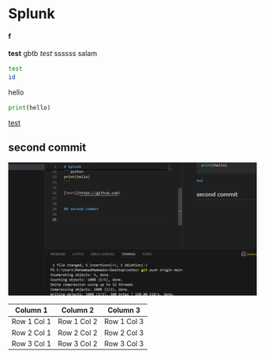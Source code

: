 # Splunk
#### f
**test**
gbtb
*test*
ssssss
salam
```bash
test
id
```
hello
```python
print(hello)
```

[test](https://github.com)


## second commit


![alt text](image.png)


| Column 1    | Column 2    | Column 3    |
|-------------|-------------|-------------|
| Row 1 Col 1 | Row 1 Col 2 | Row 1 Col 3 |
| Row 2 Col 1 | Row 2 Col 2 | Row 2 Col 3 |
| Row 3 Col 1 | Row 3 Col 2 | Row 3 Col 3 |
